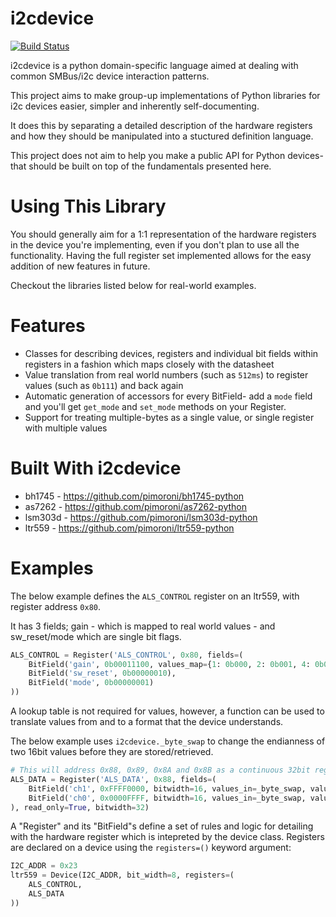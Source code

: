# i2cdevice

[![Build Status](https://travis-ci.com/pimoroni/i2cdevice-python.svg?branch=master)](https://travis-ci.com/pimoroni/i2cdevice-python)

i2cdevice is a python domain-specific language aimed at dealing with common SMBus/i2c device interaction patterns.

This project aims to make group-up implementations of Python libraries for i2c devices easier, simpler and inherently self-documenting.

It does this by separating a detailed description of the hardware registers and how they should be manipulated into a stuctured definition language.

This project does not aim to help you make a public API for Python devices- that should be built on top of the fundamentals presented here.

# Using This Library

You should generally aim for a 1:1 representation of the hardware registers in the device you're implementing, even if you don't plan to use all the functionality. Having the full register set implemented allows for the easy addition of new features in future.

Checkout the libraries listed below for real-world examples.

# Features

* Classes for describing devices, registers and individual bit fields within registers in a fashion which maps closely with the datasheet
* Value translation from real world numbers (such as `512ms`) to register values (such as `0b111`) and back again
* Automatic generation of accessors for every BitField- add a `mode` field and you'll get `get_mode` and `set_mode` methods on your Register.
* Support for treating multiple-bytes as a single value, or single register with multiple values

# Built With i2cdevice

* bh1745 - https://github.com/pimoroni/bh1745-python
* as7262 - https://github.com/pimoroni/as7262-python
* lsm303d - https://github.com/pimoroni/lsm303d-python
* ltr559 - https://github.com/pimoroni/ltr559-python

# Examples

The below example defines the `ALS_CONTROL` register on an ltr559, with register address `0x80`.

It has 3 fields; gain - which is mapped to real world values - and sw_reset/mode which are single bit flags.

```python
ALS_CONTROL = Register('ALS_CONTROL', 0x80, fields=(
    BitField('gain', 0b00011100, values_map={1: 0b000, 2: 0b001, 4: 0b011, 8:0b011, 48:0b110, 96:0b111}),
    BitField('sw_reset', 0b00000010),
    BitField('mode', 0b00000001)
))
```

A lookup table is not required for values, however, a function can be used to translate values from and to a format that the device understands.

The below example uses `i2cdevice._byte_swap` to change the endianness of two 16bit values before they are stored/retrieved.

```python
# This will address 0x88, 0x89, 0x8A and 0x8B as a continuous 32bit register
ALS_DATA = Register('ALS_DATA', 0x88, fields=(
    BitField('ch1', 0xFFFF0000, bitwidth=16, values_in=_byte_swap, values_out=_byte_swap),
    BitField('ch0', 0x0000FFFF, bitwidth=16, values_in=_byte_swap, values_out=_byte_swap)
), read_only=True, bitwidth=32)
```

A "Register" and its "BitField"s define a set of rules and logic for detailing with the hardware register which is intepreted by the device class. Registers are declared on a device using the `registers=()` keyword argument:

```python
I2C_ADDR = 0x23
ltr559 = Device(I2C_ADDR, bit_width=8, registers=(
	ALS_CONTROL,
	ALS_DATA
))
```

